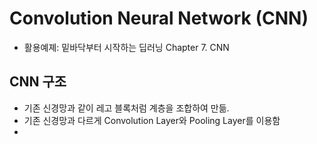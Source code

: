 # Convolution Neural Network (CNN)
  - 활용예졔: 밑바닥부터 시작하는 딥러닝 Chapter 7. CNN

## CNN 구조
  - 기존 신경망과 같이 레고 블록처럼 계층을 조합하여 만듦.
  - 기존 신경망과 다르게 Convolution Layer와 Pooling Layer를 이용함
  - 
